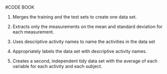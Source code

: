 #CODE BOOK


1. Merges the training and the test sets to create one data set.


2. Extracts only the measurements on the mean and standard deviation for each measurement.
 
3. Uses descriptive activity names to name the activities in the data set


4. Appropriately labels the data set with descriptive activity names. 


5. Creates a second, independent tidy data set with the average of each variable for each activity and each subject. 


